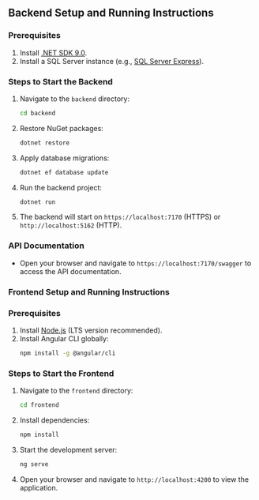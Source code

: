 ## Backend Setup and Running Instructions

### Prerequisites
1. Install [.NET SDK 9.0](https://dotnet.microsoft.com/download/dotnet/9.0).
2. Install a SQL Server instance (e.g., [SQL Server Express](https://www.microsoft.com/en-us/sql-server/sql-server-downloads)).

### Steps to Start the Backend
1. Navigate to the `backend` directory:
   ```bash
   cd backend
   ```

2. Restore NuGet packages:
   ```bash
   dotnet restore
   ```

3. Apply database migrations:
   ```bash
   dotnet ef database update
   ```

4. Run the backend project:
   ```bash
   dotnet run
   ```

5. The backend will start on `https://localhost:7170` (HTTPS) or `http://localhost:5162` (HTTP).

### API Documentation
- Open your browser and navigate to `https://localhost:7170/swagger` to access the API documentation.

### Frontend Setup and Running Instructions

### Prerequisites
1. Install [Node.js](https://nodejs.org/) (LTS version recommended).
2. Install Angular CLI globally:
   ```bash
   npm install -g @angular/cli
   ```

### Steps to Start the Frontend
1. Navigate to the `frontend` directory:
   ```bash
   cd frontend
   ```

2. Install dependencies:
   ```bash
   npm install
   ```

3. Start the development server:
   ```bash
   ng serve
   ```

4. Open your browser and navigate to `http://localhost:4200` to view the application.